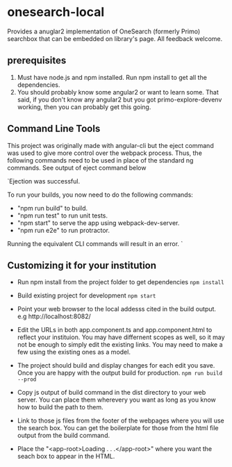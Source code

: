 # onesearch-local
Provides a anuglar2 implementation of OneSearch (formerly Primo) searchbox that can be embedded on library's page.
All feedback welcome.



## prerequisites
1. Must have node.js and npm installed.  Run npm install to get all the dependencies.
2. You should probably know some angular2 or want to learn some. That said, if you don't know any angular2 but you got primo-explore-devenv working, then you can probably get this going.

## Command Line Tools
This project was originally made with angular-cli but the eject command was used to give more control over the webpack process.  Thus, the following commands need to be used in place of the standard ng commands. See output of eject command below

`Ejection was successful.

To run your builds, you now need to do the following commands:
   - "npm run build" to build.
   - "npm run test" to run unit tests.
   - "npm start" to serve the app using webpack-dev-server.
   - "npm run e2e" to run protractor.

Running the equivalent CLI commands will result in an error.
`
## Customizing it for your institution
* Run npm install from the project folder to get dependencies
`npm install`

* Build existing project for development
   `npm start`
   
* Point your web browser to the local addesss cited in the build output.  e.g http://localhost:8082/

* Edit the URLs in both app.component.ts and app.component.html to reflect your instituion.  You may have differnent scopes as well, so it may not be enough to simply edit the existing links. You may need to make a few using the existing ones as a model.

* The project should build and display changes for each edit you save. Once you are happy with the output build for production.
   `npm run build --prod`
* Copy js output of build command in the dist directory to your web server.  You can place them wherevery you want as long as you know how to build the path to them.

* Link to those js files from the footer of the webpages where you will use the search box. You can get the boilerplate for those from the html file output from the build command.

* Place the "&lt;app-root&gt;Loading . . .&lt;/app-root&gt;" where you want the seach box to appear in the HTML.




